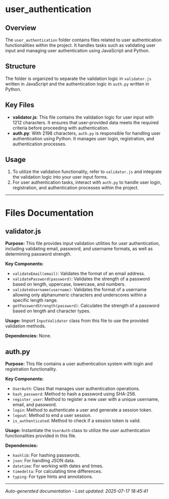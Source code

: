 # user_authentication

## Overview
The `user_authentication` folder contains files related to user authentication functionalities within the project. It handles tasks such as validating user input and managing user authentication using JavaScript and Python.

## Structure
The folder is organized to separate the validation logic in `validator.js` written in JavaScript and the authentication logic in `auth.py` written in Python.

## Key Files
- **validator.js**: This file contains the validation logic for user input with 1212 characters. It ensures that user-provided data meets the required criteria before proceeding with authentication.
- **auth.py**: With 2198 characters, `auth.py` is responsible for handling user authentication using Python. It manages user login, registration, and authentication processes.

## Usage
1. To utilize the validation functionality, refer to `validator.js` and integrate the validation logic into your user input forms.
2. For user authentication tasks, interact with `auth.py` to handle user login, registration, and authentication processes within the project.

---

# Files Documentation

## validator.js

**Purpose:** This file provides input validation utilities for user authentication, including validating email, password, and username formats, as well as determining password strength.

**Key Components:**
- `validateEmail(email)`: Validates the format of an email address.
- `validatePassword(password)`: Validates the strength of a password based on length, uppercase, lowercase, and numbers.
- `validateUsername(username)`: Validates the format of a username allowing only alphanumeric characters and underscores within a specific length range.
- `getPasswordStrength(password)`: Calculates the strength of a password based on length and character types.

**Usage:** Import `InputValidator` class from this file to use the provided validation methods.

**Dependencies:** None.

## auth.py

**Purpose:** This file contains a user authentication system with login and registration functionality.

**Key Components:**
- `UserAuth`: Class that manages user authentication operations.
- `hash_password`: Method to hash a password using SHA-256.
- `register_user`: Method to register a new user with a unique username, email, and password.
- `login`: Method to authenticate a user and generate a session token.
- `logout`: Method to end a user session.
- `is_authenticated`: Method to check if a session token is valid.

**Usage:** Instantiate the `UserAuth` class to utilize the user authentication functionalities provided in this file.

**Dependencies:**
- `hashlib`: For hashing passwords.
- `json`: For handling JSON data.
- `datetime`: For working with dates and times.
- `timedelta`: For calculating time differences.
- `typing`: For type hints and annotations.

---
*Auto-generated documentation - Last updated: 2025-07-17 18:45:41*
